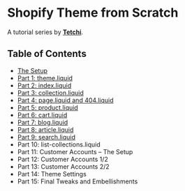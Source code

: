 # Shopify Theme from Scratch

A tutorial series by [**Tetchi**](http://www.tetchi.ca/shopify-theme-from-scratch/).


## Table of Contents

- [The Setup](http://www.tetchi.ca/shopify-theme-from-scratch-the-setup/)
- [Part 1: theme.liquid](http://www.tetchi.ca/shopify-theme-from-scratch-part-1/)
- [Part 2: index.liquid](http://www.tetchi.ca/shopify-theme-from-scratch-part-2/)
- [Part 3: collection.liquid](http://www.tetchi.ca/shopify-theme-from-scratch-part-3/)
- [Part 4: page.liquid and 404.liquid](http://www.tetchi.ca/shopify-theme-from-scratch-part-4/)
- [Part 5: product.liquid](http://www.tetchi.ca/shopify-theme-from-scratch-part-5/)
- [Part 6: cart.liquid](http://www.tetchi.ca/shopify-theme-from-scratch-part-6/)
- [Part 7: blog.liquid](http://www.tetchi.ca/shopify-theme-from-scratch-part-7/)
- [Part 8: article.liquid](http://www.tetchi.ca/shopify-theme-from-scratch-part-8/)
- [Part 9: search.liquid](http://www.tetchi.ca/shopify-theme-from-scratch-part-9/)
- Part 10: list-collections.liquid
- Part 11: Customer Accounts – The Setup
- Part 12: Customer Accounts 1/2
- Part 13: Customer Accounts 2/2
- Part 14: Theme Settings
- Part 15: Final Tweaks and Embellishments
